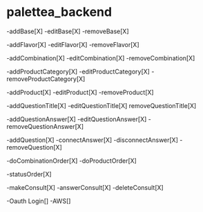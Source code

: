 # palettea_backend

-addBase[X]
-editBase[X]
-removeBase[X]

-addFlavor[X]
-editFlavor[X]
-removeFlavor[X]

-addCombination[X]
-editCombination[X]
-removeCombination[X]

-addProductCategory[X]
-editProductCategory[X]
-removeProductCategory[X]

-addProduct[X]
-editProduct[X]
-removeProduct[X]

-addQuestionTitle[X]
-editQuestionTitle[X]
removeQuestionTitle[X]

-addQuestionAnswer[X]
-editQuestionAnswer[X]
-removeQuestionAnswer[X]

-addQuestion[X]
-connectAnswer[X]
-disconnectAnswer[X]
-removeQuestion[X]

-doCombinationOrder[X]
-doProductOrder[X]

-statusOrder[X]

-makeConsult[X]
-answerConsult[X]
-deleteConsult[X]

-Oauth Login[]
-AWS[]